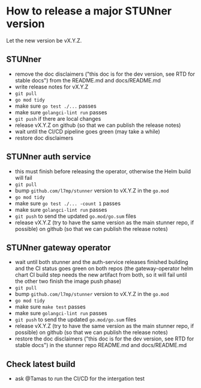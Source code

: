 # How to release a major STUNner version

Let the new version be vX.Y.Z.

## STUNner

- remove the doc disclaimers ("this doc is for the dev version, see RTD for stable docs") from the
  README.md and docs/README.md
- write release notes for vX.Y.Z
- `git pull`
- `go mod tidy`
- make sure `go test ./...` passes
- make sure `golangci-lint run` passes
- `git push` if there are local changes
- release vX.Y.Z on github (so that we can publish the release notes)
- wait until the CI/CD pipeline goes green (may take a while)
- restore doc disclaimers

## STUNner auth service

- this must finish before releasing the operator, otherwise the Helm build will fail 
- `git pull`
- bump `github.com/l7mp/stunner` version to vX.Y.Z  in the `go.mod`
- `go mod tidy`
- make sure `go test ./... -count 1` passes
- make sure `golangci-lint run` passes
- `git push` to send the updated `go.mod/go.sum` files
- release vX.Y.Z (try to have the same version as the main stunner repo, if possible) on github (so
  that we can publish the release notes)

## STUNner gateway operator

- wait until both stunner and the auth-service releases finished building and the CI status goes
  green on both repos (the gateway-operator helm chart CI build step needs the new artifact from
  both, so it will fail until the other two finish the image push phase)
- `git pull`
- bump `github.com/l7mp/stunner` version to vX.Y.Z in the `go.mod`
- `go mod tidy`
- make sure `make test` passes
- make sure `golangci-lint run` passes
- `git push` to send the updated `go.mod/go.sum` files
- release vX.Y.Z (try to have the same version as the main stunner repo, if possible) on github (so
  that we can publish the release notes)
- restore the doc disclaimers ("this doc is for the dev version, see RTD for stable docs") in the
  stunner repo README.md and docs/README.md

## Check latest build

- ask @Tamas to run the CI/CD for the intergation test 
